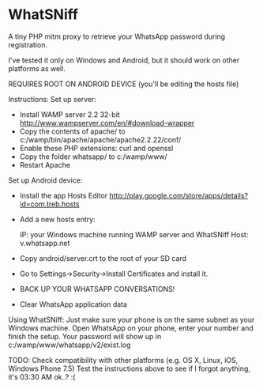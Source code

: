 WhatSNiff
=========

A tiny PHP mitm proxy to retrieve your WhatsApp password during registration.

I've tested it only on Windows and Android, but it should work on other platforms as well.

REQUIRES ROOT ON ANDROID DEVICE (you'll be editing the hosts file)

Instructions:
Set up server:
  - Install WAMP server 2.2 32-bit http://www.wampserver.com/en/#download-wrapper
  - Copy the contents of apache/ to c:/wamp/bin/apache/apache/apache2.2.22/conf/
  - Enable these PHP extensions: curl and openssl
  - Copy the folder whatsapp/ to c:/wamp/www/
  - Restart Apache

Set up Android device:
  - Install the app Hosts Editor http://play.google.com/store/apps/details?id=com.treb.hosts
  - Add a new hosts entry:
      
      IP:   your Windows machine running WAMP server and WhatSNiff
      Host: v.whatsapp.net
  - Copy android/server.crt to the root of your SD card
  - Go to Settings->Security->Install Certificates and install it.
  - BACK UP YOUR WHATSAPP CONVERSATIONS!
  - Clear WhatsApp application data
  
Using WhatSNiff:
  Just make sure your phone is on the same subnet as your Windows machine.
  Open WhatsApp on your phone, enter your number and finish the setup.
  Your password will show up in c:/wamp/www/whatsapp/v2/exist.log
  
TODO:
  Check compatibility with other platforms (e.g. OS X, Linux, iOS, Windows Phone 7.5)
  Test the instructions above to see if I forgot anything, it's 03:30 AM ok..? :(